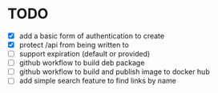 # TODO

- [x] add a basic form of authentication to create 
- [x] protect /api from being written to
- [ ] support expiration (default or provided)
- [ ] github workflow to build deb package
- [ ] github workflow to build and publish image to docker hub
- [ ] add simple search feature to find links by name
